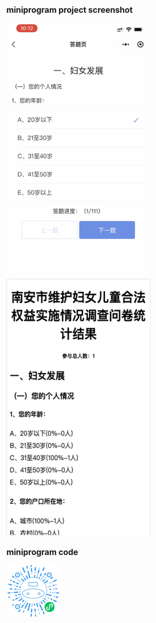 ## miniprogram project screenshot

<img src="./images/2021-03-10-22-37-54.png" width="375" height="667">
<img src="./images/2021-03-10-22-20-36.png" width="375" height="667">


## miniprogram code 
<img src="./images/mini-code.jpg" width="140">